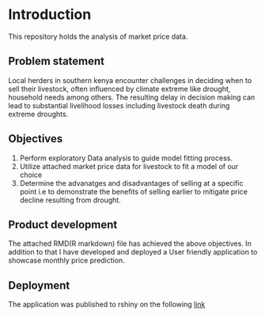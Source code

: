 # Introduction 
This repository holds the analysis of market price data. 

## Problem statement 
Local herders in southern kenya encounter challenges in deciding when to sell their livestock, often influenced by climate extreme like drought, household needs among others. The resulting delay in decision making can lead to substantial livelihood losses including livestock death during extreme droughts. 

## Objectives 
1. Perform exploratory Data analysis to guide model fitting process. 
2. Utilize attached market price data for livestock to fit a model of our choice
3. Determine the advanatges and disadvantages of selling at a specific point i.e to demonstrate the benefits of selling earlier to mitigate price decline resulting from drought.   

## Product development
The attached RMD(R markdown) file has achieved the above objectives. In addition to that I have developed and deployed a User friendly application to showcase monthly price prediction.
## Deployment
The application was published to rshiny on the following [link](https://lenaanyango.shinyapps.io/MarketPrices/)
